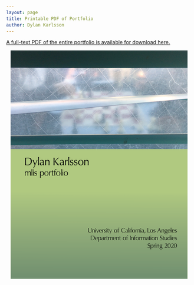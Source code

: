 ```yaml
---
layout: page
title: Printable PDF of Portfolio
author: Dylan Karlsson
---
```


[A full-text PDF of the entire portfolio is available for download here.](Portfolio_Karlsson.pdf)
<br>
<center><img src="https://raw.githubusercontent.com/dylankarlsson/portfolio/master/assets/Portfolio_Cover.png" alt= "Portfolio cover, with image of window obscuring a chess game."></center>

